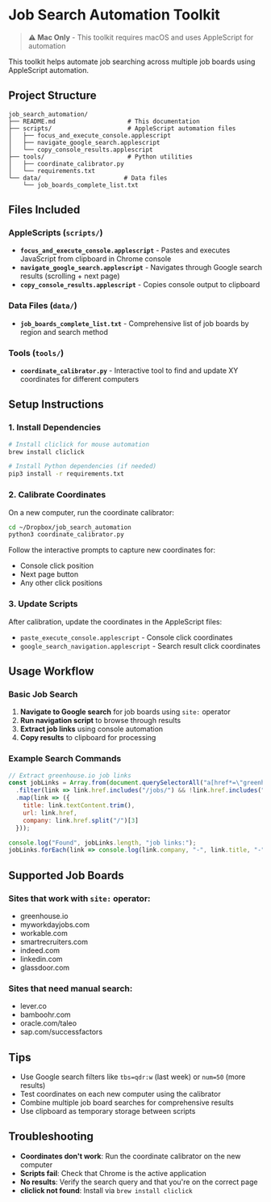 # Job Search Automation Toolkit

> **⚠️ Mac Only** - This toolkit requires macOS and uses AppleScript for automation

This toolkit helps automate job searching across multiple job boards using AppleScript automation.

## Project Structure

```
job_search_automation/
├── README.md                    # This documentation
├── scripts/                     # AppleScript automation files
│   ├── focus_and_execute_console.applescript
│   ├── navigate_google_search.applescript
│   └── copy_console_results.applescript
├── tools/                       # Python utilities
│   ├── coordinate_calibrator.py
│   └── requirements.txt
└── data/                       # Data files
    └── job_boards_complete_list.txt
```

## Files Included

### AppleScripts (`scripts/`)
- **`focus_and_execute_console.applescript`** - Pastes and executes JavaScript from clipboard in Chrome console
- **`navigate_google_search.applescript`** - Navigates through Google search results (scrolling + next page)
- **`copy_console_results.applescript`** - Copies console output to clipboard

### Data Files (`data/`)
- **`job_boards_complete_list.txt`** - Comprehensive list of job boards by region and search method

### Tools (`tools/`)
- **`coordinate_calibrator.py`** - Interactive tool to find and update XY coordinates for different computers

## Setup Instructions

### 1. Install Dependencies
```bash
# Install cliclick for mouse automation
brew install cliclick

# Install Python dependencies (if needed)
pip3 install -r requirements.txt
```

### 2. Calibrate Coordinates
On a new computer, run the coordinate calibrator:
```bash
cd ~/Dropbox/job_search_automation
python3 coordinate_calibrator.py
```

Follow the interactive prompts to capture new coordinates for:
- Console click position
- Next page button
- Any other click positions

### 3. Update Scripts
After calibration, update the coordinates in the AppleScript files:
- `paste_execute_console.applescript` - Console click coordinates
- `google_search_navigation.applescript` - Search result click coordinates

## Usage Workflow

### Basic Job Search
1. **Navigate to Google search** for job boards using `site:` operator
2. **Run navigation script** to browse through results
3. **Extract job links** using console automation
4. **Copy results** to clipboard for processing

### Example Search Commands
```javascript
// Extract greenhouse.io job links
const jobLinks = Array.from(document.querySelectorAll("a[href*=\"greenhouse.io\"]"))
  .filter(link => link.href.includes("/jobs/") && !link.href.includes("google.com"))
  .map(link => ({
    title: link.textContent.trim(),
    url: link.href,
    company: link.href.split("/")[3]
  }));

console.log("Found", jobLinks.length, "job links:");
jobLinks.forEach(link => console.log(link.company, "-", link.title, "-", link.url));
```

## Supported Job Boards

### Sites that work with `site:` operator:
- greenhouse.io
- myworkdayjobs.com
- workable.com
- smartrecruiters.com
- indeed.com
- linkedin.com
- glassdoor.com

### Sites that need manual search:
- lever.co
- bamboohr.com
- oracle.com/taleo
- sap.com/successfactors

## Tips

- Use Google search filters like `tbs=qdr:w` (last week) or `num=50` (more results)
- Test coordinates on each new computer using the calibrator
- Combine multiple job board searches for comprehensive results
- Use clipboard as temporary storage between scripts

## Troubleshooting

- **Coordinates don't work**: Run the coordinate calibrator on the new computer
- **Scripts fail**: Check that Chrome is the active application
- **No results**: Verify the search query and that you're on the correct page
- **cliclick not found**: Install via `brew install cliclick`